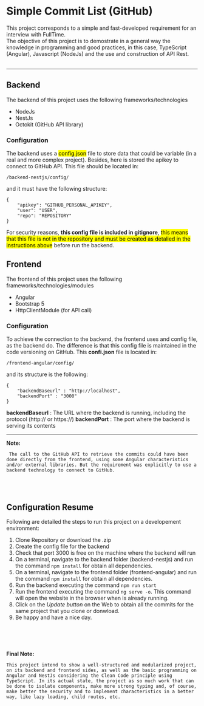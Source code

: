 # Simple Commit List (GitHub)

This project corresponds to a simple and fast-developed requirement for an interview with FullTime.<br>
The objective of this project is to demostrate in a general way the knowledge in programming and good practices, in this case, TypeScript (Angular), Javascript (NodeJs) and the use and construction of API Rest.<br><br>

---


## Backend

The backend of this project uses the following frameworks/technologies
- NodeJs
- NestJs
- Octokit (GitHub API library)



### Configuration

The backend uses a <mark>config.json</mark> file to store data that could be variable (in a real and more complex project). Besides, here is stored the apikey to connect to GitHub API. 
This file should be located in:

`
/backend-nestjs/config/
`

and it must have the following structure:

```
{
    "apikey": "GITHUB_PERSONAL_APIKEY",
    "user": "USER",
    "repo": "REPOSITORY"
}
```

For security reasons, **this config file is included in gitignore**, <mark>this means that this file is not in the repository and must be created as detalied in the instructions above</mark> before run the backend.




## Frontend

The frontend of this project uses the following frameworks/technologies/modules
- Angular
- Bootstrap 5
- HttpClientModule (for API call)



### Configuration

To achieve the connection to the backend, the frontend uses and config file, as the backend do. The difference is that this config file is maintained in the code versioning on GitHub. This **confi.json** file is located in:

`
/frontend-angular/config/
`

and its structure is the following:

```
{
    "backendBaseurl" : "http://localhost",
    "backendPort" : "3000"
}
```

**backendBaseurl** : The URL where the backend is running, including the protocol (http:// or https://)
**backendPort** : The port where the backend is serving its contents


---


**Note:**

` 
The call to the GitHub API to retrieve the commits could have been done directly from the frontend, using some Angular characteristics and/or external libraries. But the requirement was explicitly to use a backend technology to connect to GitHub.
`

<br><br>

## Configuration Resume

Following are detailed the steps to run this project on a developement environment:

1. Clone Repository or download the .zip
2. Create the config file for the backend
3. Check that port 3000 is free on the machine where the backend will run
4. On a terminal, navigate to the backend folder (backend-nestjs) and run the command `npm install` for obtain all dependencies.
5. On a terminal, navigate to the frontend folder (frontend-angular) and run the command `npm install` for obtain all dependencies.
6. Run the backend executing the command `npm run start`
7. Run the frontend executing the command `ng serve -o`. This command will open the website in the browser when is already running.
8. Click on the *Update button* on the Web to obtain all the commits for the same project that you clone or donwload.
9. Be happy and have a nice day. 

<br><br><br>

**Final Note:**

`
This project intend to show a well-structured and modularized project, on its backend and frontend sides, as well as the basic programming on Angular and NestJs considering the Clean Code principle using TypeScript.
In its actual state, the project as so much work that can be done to isolate components, make more strong typing and, of course, make better the security and to implement characteristics in a better way, like lazy loading, child routes, etc.   
`